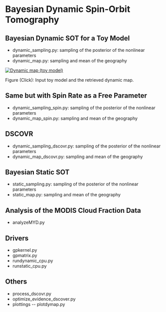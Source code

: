 # Bayesian Dynamic Spin-Orbit Tomography

## Bayesian Dynamic SOT for a Toy Model 

- dynamic_sampling.py: sampling of the posterior of the nonlinear parameters 
- dynamic_map.py: sampling and mean of the geography

[![Dynamic map (toy model)](https://img.youtube.com/vi/eP-aQ0PVPAs/0.jpg)](https://youtu.be/eP-aQ0PVPAs)

Figure (Click): Input toy model and the retrieved dynamic map.

## Same but with Spin Rate as a Free Parameter

- dynamic_sampling_spin.py: sampling of the posterior of the nonlinear parameters 
- dynamic_map_spin.py: sampling and mean of the geography

## DSCOVR

- dynamic_sampling_dscovr.py: sampling of the posterior of the nonlinear parameters 
- dynamic_map_dscovr.py: sampling and mean of the geography

## Bayesian Static SOT

- static_sampling.py: sampling of the posterior of the nonlinear parameters 
- static_map.py: sampling and mean of the geography

## Analysis of the MODIS Cloud Fraction Data

- analyzeMYD.py

## Drivers

- gpkernel.py
- gpmatrix.py
- rundynamic_cpu.py
- runstatic_cpu.py

## Others

- process_dscovr.py
- optimize_evidence_dscover.py
- plottings
-- plotdymap.py
